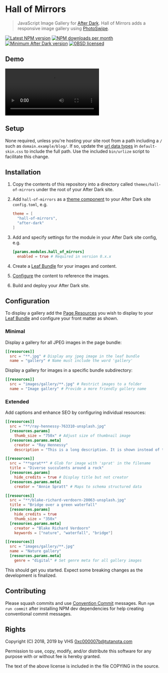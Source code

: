 # Hall of Mirrors

> JavaScript Image Gallery for [After Dark]. Hall of Mirrors adds a responsive image gallery using [PhotoSwipe](http://photoswipe.com).

[![Latest NPM version](https://img.shields.io/npm/v/hall-of-mirrors.svg?style=flat-square)](https://www.npmjs.com/package/hall-of-mirrors)
[![NPM downloads per month](https://img.shields.io/npm/dm/hall-of-mirrors.svg?style=flat-square)](https://www.npmjs.com/package/hall-of-mirrors)
[![Minimum After Dark version](https://img.shields.io/badge/dynamic/json.svg?url=https://codeberg.org/vhs/hall-of-mirrors/raw/branch/master/package.json&label=after%20dark&query=$..['after-dark']&colorB=000000&style=flat-square&longCache=false&maxAge=86400)](https://codeberg.org/vhs/after-dark/)
[![0BSD licensed](https://img.shields.io/npm/l/hall-of-mirrors.svg?style=flat-square&longCache=true)](https://codeberg.org/vhs/hall-of-mirrors/src/branch/master/COPYING)

## Demo

<video controls>
  <source src="https://vhs.codeberg.page/code/after-dark/assets/after-dark-hall-of-mirrors-demo.mp4" type="video/mp4">
  <p>Your browser doesn't support HTML5 video. Here is a <a href="https://vhs.codeberg.page/code/after-dark/assets/after-dark-hall-of-mirrors-demo.mp4">link to the video</a> instead. Ref: <a href="https://discourse.gitea.io/t/embedding-videos-in-readmes/494">embedding-videos-in-readmes</a></p>
</video>

## Setup

None required, unless you're hosting your site root from a path including a `/` such as `domain.example/blog/`. If so, update the [url data types](https://devdocs.io/css/url) in `default-skin.css` to include the full path. Use the included `bin/urlize` script to facilitate this change.

## Installation

1. Copy the contents of this repository into a directory called `themes/hall-of-mirrors` under the root of your After Dark site.
2. Add `hall-of-mirrors` as a [theme component](https://gohugo.io/themes/theme-components/) to your After Dark site `config.toml`, e.g.

    ```toml
    theme = [
      "hall-of-mirrors",
      "after-dark"
    ]
    ```

3. Add and specify settings for the module in your After Dark site config, e.g.

    ```toml
    [params.modules.hall_of_mirrors]
      enabled = true # Required in version 0.x.x
    ```

4. Create a [Leaf Bundle] for your images and content.
5. [Configure](#configuration) the content to reference the images.
6. Build and deploy your After Dark site.

## Configuration

To display a gallery add the [Page Resources] you wish to display to your [Leaf Bundle] and configure your front matter as shown.

### Minimal

Display a gallery for all JPEG images in the page bundle:

```toml
[[resources]]
  src = "**.jpg" # Display any jpeg image in the leaf bundle
  name = "gallery" # Name must include the word 'gallery'
```

Display a gallery for images in a specific bundle subdirectory:

```toml
[[resources]]
  src = "images/gallery/**.jpg" # Restrict images to a folder
  name = "Image gallery" # Provide a more friendly gallery name
```

### Extended

Add captions and enhance SEO by configuring individual resources:

```toml
[[resources]]
  src = "**/ray-hennessy-763310-unsplash.jpg"
  [resources.params]
    thumb_size = "750x" # Adjust size of thumbnail image
  [resources.params.meta]
    creator = "Ray Hennessy"
    description = "This is a long description. It is shown instead of the title and is intended to provide more information."

[[resources]]
  src = "**sprat**" # Glob for image with 'sprat' in the filename
  title = "Diverse succulents around a rock"
  [resources.params]
    hide_credits = true # Display title but not creator
  [resources.params.meta]
    creator = "Annie Spratt" # Maps to schema structured data

[[resources]]
  src = "**/blake-richard-verdoorn-20063-unsplash.jpg"
  title = "Bridge over a green waterfall"
  [resources.params]
    hide_credits = true
    thumb_size = "350x"
  [resources.params.meta]
    creator = "Blake Richard Verdoorn"
    keywords = ["nature", "waterfall", "bridge"]

[[resources]]
  src = "images/gallery/**.jpg"
  name = "Nature gallery"
  [resources.params.meta]
    genre = "digital" # Set genre meta for all gallery images
```

This should get you started. Expect some breaking changes as the development is finalized.

## Contributing

Please squash commits and use [Convention Commit](https://www.conventionalcommits.org/) messages. Run `npm run commit` after installing NPM dev dependencies for help creating conventional commit messages.

## Rights

Copyright (C) 2018, 2019 by VHS <0xc000007b@tutanota.com>

Permission to use, copy, modify, and/or distribute this software for any purpose with or without fee is hereby granted.

The text of the above license is included in the file COPYING in the source.

[After Dark]: https://codeberg.org/vhs/after-dark/
[Leaf Bundle]: https://gohugo.io/content-management/page-bundles/#leaf-bundles
[Page Resources]: https://gohugo.io/content-management/page-resources/

